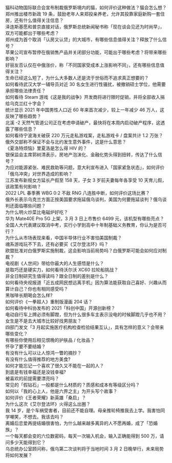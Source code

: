 猫科动物国际联合会宣布制裁俄罗斯境内的猫，如何评价这种做法？猫会怎么想？  
郑州推出楼市新政 19 条，鼓励老年人来郑投亲养老，允许其投靠家庭新购一套住房，还有什么值得关注信息？  
泽连斯基愿和普京直接对话，俄罗斯总统新闻秘书称「现在谈会见还为时尚早」，双方可能都出于哪些考虑？  
郑州成为首个取消「认房又认贷」的大城市，有哪些信息值得关注？释放了什么信号？  
苹果公司宣布暂停在俄销售产品并关闭部分功能，可能出于哪些考虑？将带来哪些影响？  
好丽友否认仅在中俄涨价，称「不同国家受成本上涨影响不同」，还有哪些信息值得关注？  
生命已经这么短了，为什么大多数人还是流于世俗而不追求真正想要的？  
如何看待武汉大学一辅导员对近 30 名女生进行性骚扰，被撤销硕士学位，他需要承担哪些法律责任？  
如何看待 Steam 游戏《这是我的战争》开发商将进行限时促销，并将全部收入捐给乌克兰红十字会？  
统计显示 2021 年中国男性人口近 60 年来首次减少，较上一年减少 46 万人，这反映了哪些趋势？  
北溪 -2 天然气管道公司正在考虑申请破产，最快将在本周内启动破产程序，这透露了哪些信息？  
如何看待宁波海关破获 220 万元走私游戏案，走私游戏卡 / 盘案共计 1.2 万张？  
俄外交部称不保证不会与北约发生意外事件，这是什么意思？  
《夏洛特烦恼》里夏洛是怎么得 HIV 的？  
银保监会主席郭树清表示，房地产泡沫化、金融化势头得到扭转，传达了什么信号？  
为应对能源紧张、难民救助等问题，意大利宣布进入「国家紧急状态」，如何评价「俄乌冲突」对世界造成的影响？  
江苏发布新规女方延长产假至 158 天，子女 3 岁前夫妻每年各享受 10 天育儿假，该政策有何影响？  
2022 LPL 春季赛 WBG 0:2 不敌 RNG 八连胜中断，如何评价这场比赛？  
俄外长表示乌克兰方面正按美国要求拖延俄乌谈判，美国为何要拖延谈判？俄乌谈判还面临哪些问题？  
为什么明火炒菜比电磁炉好吃？  
华为 Mate40E Pro 5G 上架，3 月 3 日上市售价 6499 元，该机型有哪些亮点？  
全国人大代表建议取消中考，实行小学到高中十年制基础义务教育，你认为是否可行？  
为什么从市场表现来看，中国半导体行业不害怕美国制裁？  
魂系游戏玩不下去，还有必要买《艾尔登法环》吗？  
欧盟批准对白俄罗斯实施制裁，这会影响当前局势吗？白俄罗斯可能会如何应对制裁？  
电视剧《人世间》带给你最大的人生感悟是什么？  
是取巧还是硬实力，如何看待沃尔沃 XC60 拉轮船挑战？  
非全日制研究生值得读吗？跟全日制的差别是什么？  
如何看待央视报道「近五成网民想远离手机」因为算法能获取自己喜好、兴趣从而算计自己？你也有相同感受吗？  
黑咖啡长期喝会怎么样?  
如何评价《一拳超人》重制版漫画 204 话？  
如何看待中科协发布的 2021「科创中国」开源创新榜？  
电动自行车上牌必须有脚蹬，但为什么很多车主表示没电的时候脚蹬几乎也不用？  
女生是不是去大城市比较好找男朋友？  
四部门发文「3 月起实施医疗机构检查检验结果互认」，具有怎样的意义？会带来哪些变化？  
有哪些你使用后相见恨晚的护肤品 / 化妆品？  
怀孕了要不要结婚？  
有没有什么可以让人惊鸿一瞥的摘抄？  
有没有什么值得推荐的地方美食?  
如何才能忘记一个喜欢了很久又不能在一起的人？  
到底是有钱幸福还是没钱幸福?  
被喜欢的前提需要漂亮吗？  
常见的「假钻石」一般都是什么材质的？质感和成本有等级区分吗？  
如何以「我的心上人，他是六界之主」为开头写个故事？  
如何评价《王者荣耀》新英雄「桑启」？  
为什么这次《艾尔登法环》火得这么出圈？  
我 14 岁，是个车祸受害者，目前还不能自理。母亲推轮椅推我去上学。我害怕同学嘲笑，不想去。我该去吗？  
离婚后恋爱再提结婚很害怕，为什么越来越多离异的人不愿再婚，成了「恐婚族」？  
一个每天都会变的六位数密码，每天一次输入机会，输入正确能得到 500 万，请问多少天能得到它？  
乌总统办公室顾问称，俄乌第二次谈判将于当地时间 3 月 2 日晚举行，未来局势将如何发展？  
